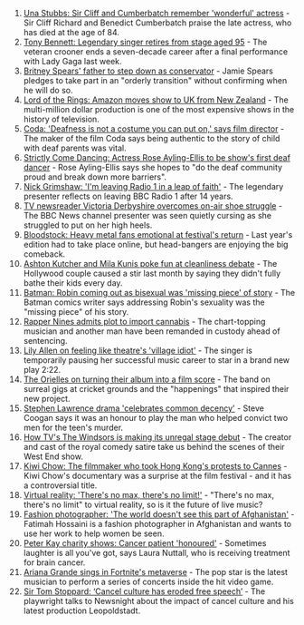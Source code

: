 1. [Una Stubbs: Sir Cliff and Cumberbatch remember 'wonderful' actress](https://www.bbc.co.uk/news/entertainment-arts-58198792) - Sir Cliff Richard and Benedict Cumberbatch praise the late actress, who has died at the age of 84.
2. [Tony Bennett: Legendary singer retires from stage aged 95](https://www.bbc.co.uk/news/entertainment-arts-58198989) - The veteran crooner ends a seven-decade career after a final performance with Lady Gaga last week.
3. [Britney Spears' father to step down as conservator](https://www.bbc.co.uk/news/world-us-canada-58191439) - Jamie Spears pledges to take part in an "orderly transition" without confirming when he will do so.
4. [Lord of the Rings: Amazon moves show to UK from New Zealand](https://www.bbc.co.uk/news/business-58196473) - The multi-million dollar production is one of the most expensive shows in the history of television.
5. [Coda: 'Deafness is not a costume you can put on,' says film director](https://www.bbc.co.uk/news/entertainment-arts-58058653) - The maker of the film Coda says being authentic to the story of child with deaf parents was vital.
6. [Strictly Come Dancing: Actress Rose Ayling-Ellis to be show's first deaf dancer](https://www.bbc.co.uk/news/entertainment-arts-58089932) - Rose Ayling-Ellis says she hopes to "do the deaf community proud and break down more barriers".
7. [Nick Grimshaw: 'I'm leaving Radio 1 in a leap of faith'](https://www.bbc.co.uk/news/newsbeat-58188400) - The legendary presenter reflects on leaving BBC Radio 1 after 14 years.
8. [TV newsreader Victoria Derbyshire overcomes on-air shoe struggle](https://www.bbc.co.uk/news/uk-58194764) - The BBC News channel presenter was seen quietly cursing as she struggled to put on her high heels.
9. [Bloodstock: Heavy metal fans emotional at festival's return](https://www.bbc.co.uk/news/uk-england-derbyshire-58177937) - Last year's edition had to take place online, but head-bangers are enjoying the big comeback.
10. [Ashton Kutcher and Mila Kunis poke fun at cleanliness debate](https://www.bbc.co.uk/news/entertainment-arts-58184325) - The Hollywood couple caused a stir last month by saying they didn't fully bathe their kids every day.
11. [Batman: Robin coming out as bisexual was 'missing piece' of story](https://www.bbc.co.uk/news/entertainment-arts-58184320) - The Batman comics writer says addressing Robin's sexuality was the "missing piece" of his story.
12. [Rapper Nines admits plot to import cannabis](https://www.bbc.co.uk/news/uk-england-london-58190579) - The chart-topping musician and another man have been remanded in custody ahead of sentencing.
13. [Lily Allen on feeling like theatre's 'village idiot'](https://www.bbc.co.uk/news/entertainment-arts-58148849) - The singer is temporarily pausing her successful music career to star in a brand new play 2:22.
14. [The Orielles on turning their album into a film score](https://www.bbc.co.uk/news/entertainment-arts-58083762) - The band on surreal gigs at cricket grounds and the "happenings" that inspired their new project.
15. [Stephen Lawrence drama 'celebrates common decency'](https://www.bbc.co.uk/news/entertainment-arts-58112588) - Steve Coogan says it was an honour to play the man who helped convict two men for the teen's murder.
16. [How TV's The Windsors is making its unregal stage debut](https://www.bbc.co.uk/news/entertainment-arts-58101586) - The creator and cast of the royal comedy satire take us behind the scenes of their West End show.
17. [Kiwi Chow: The filmmaker who took Hong Kong's protests to Cannes](https://www.bbc.co.uk/news/world-asia-58196411) - Kiwi Chow's documentary was a surprise at the film festival - and it has a controversial title.
18. [Virtual reality: 'There's no max, there's no limit!'](https://www.bbc.co.uk/news/entertainment-arts-58177685) - "There's no max, there's no limit" to virtual reality, so is it the future of live music?
19. [Fashion photographer: 'The world doesn't see this part of Afghanistan'](https://www.bbc.co.uk/news/world-asia-58147426) - Fatimah Hossaini is a fashion photographer in Afghanistan and wants to use her work to help women be seen.
20. [Peter Kay charity shows: Cancer patient 'honoured'](https://www.bbc.co.uk/news/uk-58144223) - Sometimes laughter is all you've got, says Laura Nuttall, who is receiving treatment for brain cancer.
21. [Ariana Grande sings in Fortnite's metaverse](https://www.bbc.co.uk/news/technology-58146042) - The pop star is the latest musician to perform a series of concerts inside the hit video game.
22. [Sir Tom Stoppard: ‘Cancel culture has eroded free speech’](https://www.bbc.co.uk/news/entertainment-arts-58118789) - The playwright talks to Newsnight about the impact of cancel culture and his latest production Leopoldstadt.
